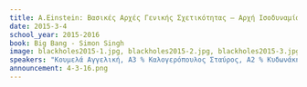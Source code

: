 ```yaml
---
title: A.Einstein: Bασικές Αρχές Γενικής Σχετικότητας – Αρχή Ισοδυναμίας - Μαύρες Τρύπες  
date: 2015-3-4
school_year: 2015-2016
book: Big Bang - Simon Singh
image: blackholes2015-1.jpg, blackholes2015-2.jpg, blackholes2015-3.jpg
speakers: "Κουμελά Αγγελική, Α3 % Καλογερόπουλος Σταύρος, Α2 % Κυδωνάκη Ελένη, 57ο Λύκειο % Μήτσου Ελένη, 57ο Λύκειο" 
announcement: 4-3-16.png
---
```


